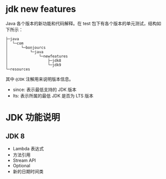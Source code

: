 # jdk new features

Java 各个版本的新功能和代码解释。在 test 包下有各个版本的单元测试，结构如下所示：

```text
├─java
│  └─com
│      └─bonjourcs
│          └─java
│              └─newfeatures
│                  ├─jdk8
│                  └─jdk9
└─resources
```

其中 `@JDK` 注解用来说明版本信息。

- since: 表示最低支持的 JDK 版本
- lts: 表示所属的最低 JDK 是否为 LTS 版本

# JDK 功能说明

## JDK 8

- Lambda 表达式
- 方法引用
- Stream API
- Optional 
- 新的日期时间类
